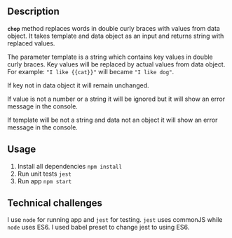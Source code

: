 ## Description

**`chop`** method replaces words in double curly braces with values from data object. It takes template and data object as an input and returns string with replaced values.

The parameter template is a string which contains key values in double curly braces. Key values will be replaced by actual values from data object. For example: `"I like {{cat}}"` will became  `"I like dog"`.

If key not in data object it will remain unchanged.

If value is not a number or a string it will be ignored but it will show an error message in the console.

If template will be not a string and data not an object it will show an error message in the console.

## Usage

1. Install all dependencies `npm install`
2. Run unit tests `jest`
3. Run app `npm start`

## Technical challenges

I use `node` for running app and `jest` for testing. `jest` uses commonJS while `node` uses ES6. I used babel preset to change jest to using ES6.